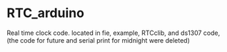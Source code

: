 # RTC_arduino
Real time clock code. located in fie, example, RTCclib, and ds1307 code, (the code for future and serial print for midnight were deleted)
